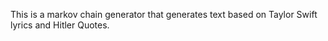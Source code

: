 This is a markov chain generator that generates text based on Taylor Swift lyrics and Hitler Quotes. 

